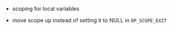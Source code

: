 - scoping for local variables

- move scope up instead of setting it to NULL in ```OP_SCOPE_EXIT```
